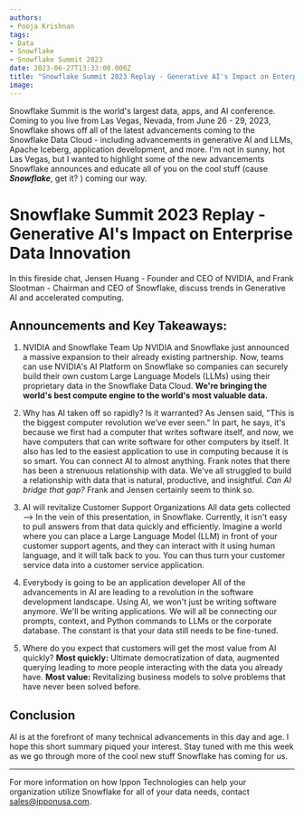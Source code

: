 ```yaml
---
authors:
- Pooja Krishnan
tags:
- Data
- Snowflake
- Snowflake Summit 2023
date: 2023-06-27T13:33:00.000Z
title: "Snowflake Summit 2023 Replay - Generative AI's Impact on Enterprise Data Innovation"
image: 
---
```


Snowflake Summit is the world's largest data, apps, and AI conference. Coming to you live from Las Vegas, Nevada, from June 26 - 29, 2023, Snowflake shows off all of the latest advancements coming to the Snowflake Data Cloud - including advancements in generative AI and LLMs, Apache Iceberg, application development, and more. I'm not in sunny, hot Las Vegas, but I wanted to highlight some of the new advancements Snowflake announces and educate all of you on the cool stuff (cause ***Snowflake***, get it? ) coming our way.

# Snowflake Summit 2023 Replay - Generative AI's Impact on Enterprise Data Innovation

In this fireside chat, Jensen Huang - Founder and CEO of NVIDIA, and Frank Slootman - Chairman and CEO of Snowflake, discuss trends in Generative AI and accelerated computing. 

## Announcements and Key Takeaways:

1. NVIDIA and Snowflake Team Up
NVIDIA and Snowflake just announced a massive expansion to their already existing partnership. Now, teams can use NVIDIA's AI Platform on Snowflake so companies can securely build their own custom Large Language Models (LLMs) using their proprietary data in the Snowflake Data Cloud. **We're bringing the world's best compute engine to the world's most valuable data.**

2. Why has AI taken off so rapidly? Is it warranted?
As Jensen said, "This is the biggest computer revolution we’ve ever seen." In part, he says, it's because we first had a computer that writes software itself, and now, we have computers that can write software for other computers by itself. It also has led to the easiest application to use in computing because it is so smart. You can connect AI to almost anything. Frank notes that there has been a strenuous relationship with data. We've all struggled to build a relationship with data that is natural, productive, and insightful. *Can AI bridge that gap?* Frank and Jensen certainly seem to think so.

3. AI will revitalize Customer Support Organizations
All data gets collected --> In the vein of this presentation, in Snowflake. Currently, it isn't easy to pull answers from that data quickly and efficiently. Imagine a world where you can place a Large Language Model (LLM) in front of your customer support agents, and they can interact with it using human language, and it will talk back to you. You can thus turn your customer service data into a customer service application.

4. Everybody is going to be an application developer
All of the advancements in AI are leading to a revolution in the software development landscape. Using AI, we won't just be writing software anymore. We'll be writing applications. We will all be connecting our prompts, context, and Python commands to LLMs or the corporate database. The constant is that your data still needs to be fine-tuned.

5. Where do you expect that customers will get the most value from AI quickly?
**Most quickly:** Ultimate democratization of data, augmented querying leading to more people interacting with the data you already have.
**Most value:** Revitalizing business models to solve problems that have never been solved before.

## Conclusion
AI is at the forefront of many technical advancements in this day and age. I hope this short summary piqued your interest. Stay tuned with me this week as we go through more of the cool new stuff Snowflake has coming for us.

----
For more information on how Ippon Technologies can help your organization utilize Snowflake for all of your data needs, contact sales@ipponusa.com.